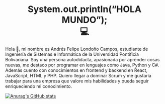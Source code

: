 <h1 align="center"> System.out.println(“HOLA MUNDO”); 
<br>💻</h1>
<p>
Hola 👋, mi nombre es Andrés Felipe Londoño Campos, estudiante de Ingeniería de Sistemas e Informática de la Universidad Pontificia Bolivariana. Soy una persona autodidacta, apasionada por aprender cosas nuevas, me destaco por programar en lenguajes como Java, Python y C#. Además cuento con conocimientos en frontend y backend en React, JavaScript, HTML y PHP. Quiero llegar a dominar Scrum y me gustaría trabajar para una empresa que valore mis habilidades y pueda seguir enriqueciendo mi conocimiento.
</p>

[![Anurag's GitHub stats](https://github-readme-stats.vercel.app/api?username=ApidriuC)](https://github.com/anuraghazra/github-readme-stats)
<!---
ApidriuC/ApidriuC is a ✨ special ✨ repository because its `README.md` (this file) appears on your GitHub profile.
You can click the Preview link to take a look at your changes.
--->
